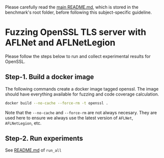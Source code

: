 Please carefully read the [main README.md](../../../README.md), which is stored in the benchmark's root folder, before following this subject-specific guideline.

# Fuzzing OpenSSL TLS server with AFLNet and AFLNetLegion
Please follow the steps below to run and collect experimental results for OpenSSL.

## Step-1. Build a docker image
The following commands create a docker image tagged openssl. The image should have everything available for fuzzing and code coverage calculation.

```bash
docker build --no-cache --force-rm -t openssl .
```
Note that the `--no-cache` and `--force-rm` are not always necesary.
They are used here to ensure we always use the latest version of `AFLNet`, `AFLNetLegion`, etc.


## Step-2. Run experiments

See [README.md](https://github.com/Alan32Liu/ProFuzzBench/tree/temp/scripts) of `run_all`
